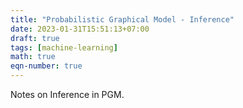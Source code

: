 ```yaml
---
title: "Probabilistic Graphical Model - Inference"
date: 2023-01-31T15:51:13+07:00
draft: true
tags: [machine-learning]
math: true
eqn-number: true
---
```

Notes on Inference in PGM.
<!--more-->

